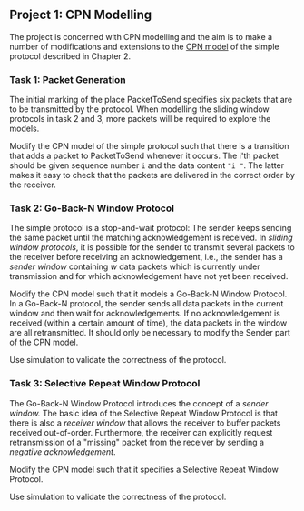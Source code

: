 
## Project 1: CPN Modelling

The project is concerned with CPN modelling and the aim is to make a number of modifications and extensions to the <a href="../models/chapter2/2-10NondeterministicProtocol.cpn">CPN model</a> of the simple protocol described in Chapter 2.</p>

### Task 1: Packet Generation

The initial marking of the place PacketToSend specifies six packets that are to be transmitted by the protocol.  When modelling the sliding window protocols in task 2 and 3, more packets will be required to explore the models.</p>

Modify the CPN model of the simple protocol such that there is a transition that adds a packet to PacketToSend whenever it occurs. The i'th packet should be given sequence number `i` and the data content `"i "`. The latter makes it easy to check that the packets are delivered in the correct order by the receiver.</p>

### Task 2: Go-Back-N Window Protocol

The simple protocol is a stop-and-wait protocol: The sender keeps sending the same packet until the matching acknowledgement is received. In <i>sliding window protocols</i>, it is possible for the sender to transmit several packets to the receiver before receiving an acknowledgement, i.e., the sender has a *sender window* containing *w* data packets which is currently under transmission and for which acknowledgement have not yet been received.

Modify the CPN model such that it models a Go-Back-N Window Protocol. In a Go-Back-N protocol, the sender sends all data packets in the current window and then wait for acknowledgements. If no acknowledgement is received (within a certain amount of time), the data packets in the window are all retransmitted. It should only be necessary to modify the Sender part of the CPN model.

Use simulation to validate the correctness of the protocol.

### Task 3: Selective Repeat Window Protocol

The Go-Back-N Window Protocol introduces the concept of a *sender window.* The basic idea of the Selective Repeat Window Protocol is that there is also a <i>receiver window</i> that allows the receiver to buffer packets received out-of-order. Furthermore, the receiver can explicitly request retransmission of a "missing" packet from the receiver by sending a *negative acknowledgement*.

Modify the CPN model such that it specifies a Selective Repeat Window Protocol.

Use simulation to validate the correctness of the protocol.
